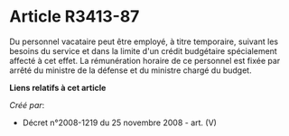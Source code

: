 # Article R3413-87

Du personnel vacataire peut être employé, à titre temporaire, suivant les besoins du service et dans la limite d'un crédit
budgétaire spécialement affecté à cet effet. La rémunération horaire de ce personnel est fixée par arrêté du ministre de la
défense et du ministre chargé du budget.

**Liens relatifs à cet article**

_Créé par_:

  - Décret n°2008-1219 du 25 novembre 2008 - art. (V)

